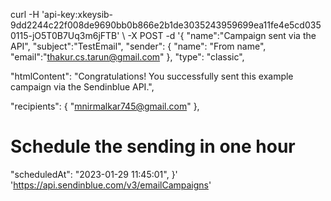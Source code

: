 curl -H 'api-key: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' \ 
-X POST -d '{ 
"name":"Campaign sent via the API",
"subject":"TestEmail",
"sender": { "name": "From name", "email":"thakur.cs.tarun@gmail.com" },
"type": "classic",

"htmlContent": "Congratulations! You successfully sent this example campaign via the Sendinblue API.",

"recipients": { "mnirmalkar745@gmail.com" },
# Schedule the sending in one hour
"scheduledAt": "2023-01-29 11:45:01",
}'\
'https://api.sendinblue.com/v3/emailCampaigns'

